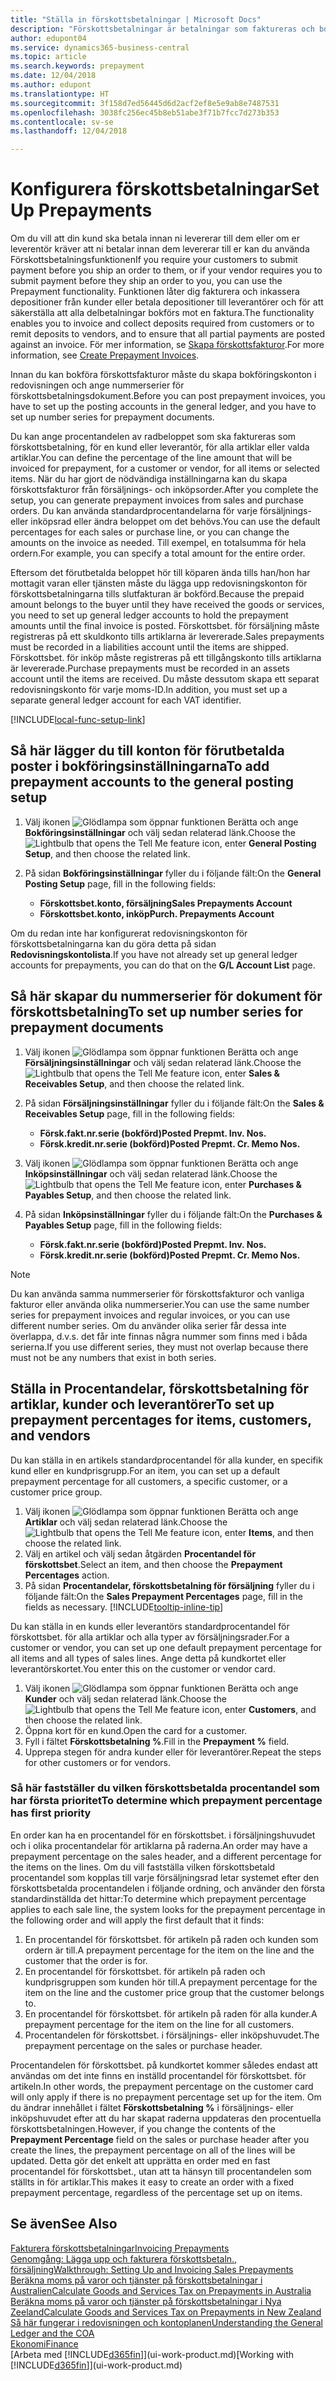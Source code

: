 ```yaml
---
title: "Ställa in förskottsbetalningar | Microsoft Docs"
description: "Förskottsbetalningar är betalningar som faktureras och bokförs för en försäljnings- eller inköpsorder före slutfaktureringen. Du kan till exempel kräva en deposition innan du tillverkar artiklar mot order eller också kan du kräva betalning innan du levererar artiklar till en kund. Med hjälp av funktionen för förskottsbetalning kan du fakturera och inkassera depositioner från kunder eller betala depositioner till leverantörer. På så sätt kan du se till att alla betalningar bokförs mot en faktura."
author: edupont04
ms.service: dynamics365-business-central
ms.topic: article
ms.search.keywords: prepayment
ms.date: 12/04/2018
ms.author: edupont
ms.translationtype: HT
ms.sourcegitcommit: 3f158d7ed56445d6d2acf2ef8e5e9ab8e7487531
ms.openlocfilehash: 3038fc256ec45b8eb51abe3f71b7fcc7d273b353
ms.contentlocale: sv-se
ms.lasthandoff: 12/04/2018

---
```

# <a name="set-up-prepayments"></a><span data-ttu-id="6458a-106">Konfigurera förskottsbetalningar</span><span class="sxs-lookup"><span data-stu-id="6458a-106">Set Up Prepayments</span></span>
<span data-ttu-id="6458a-107">Om du vill att din kund ska betala innan ni levererar till dem eller om er leverentör kräver att ni betalar innan dem levererar till er kan du använda Förskottsbetalningsfunktionen</span><span class="sxs-lookup"><span data-stu-id="6458a-107">If you require your customers to submit payment before you ship an order to them, or if your vendor requires you to submit payment before they ship an order to you, you can use the Prepayment functionality.</span></span> <span data-ttu-id="6458a-108">Funktionen låter dig fakturera och inkassera depositioner från kunder eller betala depositioner till leverantörer och för att säkerställa att alla delbetalningar bokförs mot en faktura.</span><span class="sxs-lookup"><span data-stu-id="6458a-108">The functionality enables you to invoice and collect deposits required from customers or to remit deposits to vendors, and to ensure that all partial payments are posted against an invoice.</span></span> <span data-ttu-id="6458a-109">För mer information, se [Skapa förskottsfakturor](finance-how-to-create-prepayment-invoices.md).</span><span class="sxs-lookup"><span data-stu-id="6458a-109">For more information, see [Create Prepayment Invoices](finance-how-to-create-prepayment-invoices.md).</span></span>

<span data-ttu-id="6458a-110">Innan du kan bokföra förskottsfakturor måste du skapa bokföringskonton i redovisningen och ange nummerserier för förskottsbetalningsdokument.</span><span class="sxs-lookup"><span data-stu-id="6458a-110">Before you can post prepayment invoices, you have to set up the posting accounts in the general ledger, and you have to set up number series for prepayment documents.</span></span>  

<span data-ttu-id="6458a-111">Du kan ange procentandelen av radbeloppet som ska faktureras som förskottsbetalning, för en kund eller leverantör, för alla artiklar eller valda artiklar.</span><span class="sxs-lookup"><span data-stu-id="6458a-111">You can define the percentage of the line amount that will be invoiced for prepayment, for a customer or vendor, for all items or selected items.</span></span> <span data-ttu-id="6458a-112">När du har gjort de nödvändiga inställningarna kan du skapa förskottsfakturor från försäljnings- och inköpsorder.</span><span class="sxs-lookup"><span data-stu-id="6458a-112">After you complete the setup, you can generate prepayment invoices from sales and purchase orders.</span></span> <span data-ttu-id="6458a-113">Du kan använda standardprocentandelarna för varje försäljnings- eller inköpsrad eller ändra beloppet om det behövs.</span><span class="sxs-lookup"><span data-stu-id="6458a-113">You can use the default percentages for each sales or purchase line, or you can change the amounts on the invoice as needed.</span></span> <span data-ttu-id="6458a-114">Till exempel, en totalsumma för hela ordern.</span><span class="sxs-lookup"><span data-stu-id="6458a-114">For example, you can specify a total amount for the entire order.</span></span>  

<span data-ttu-id="6458a-115">Eftersom det förutbetalda beloppet hör till köparen ända tills han/hon har mottagit varan eller tjänsten måste du lägga upp redovisningskonton för förskottsbetalningarna tills slutfakturan är bokförd.</span><span class="sxs-lookup"><span data-stu-id="6458a-115">Because the prepaid amount belongs to the buyer until they have received the goods or services, you need to set up general ledger accounts to hold the prepayment amounts until the final invoice is posted.</span></span> <span data-ttu-id="6458a-116">Förskottsbet. för försäljning måste registreras på ett skuldkonto tills artiklarna är levererade.</span><span class="sxs-lookup"><span data-stu-id="6458a-116">Sales prepayments must be recorded in a liabilities account until the items are shipped.</span></span> <span data-ttu-id="6458a-117">Förskottsbet. för inköp måste registreras på ett tillgångskonto tills artiklarna är levererade.</span><span class="sxs-lookup"><span data-stu-id="6458a-117">Purchase prepayments must be recorded in an assets account until the items are received.</span></span> <span data-ttu-id="6458a-118">Du måste dessutom skapa ett separat redovisningskonto för varje moms-ID.</span><span class="sxs-lookup"><span data-stu-id="6458a-118">In addition, you must set up a separate general ledger account for each VAT identifier.</span></span>  

[!INCLUDE[local-func-setup-link](includes/local-func-setup-link.md)]

## <a name="to-add-prepayment-accounts-to-the-general-posting-setup"></a><span data-ttu-id="6458a-119">Så här lägger du till konton för förutbetalda poster i bokföringsinställningarna</span><span class="sxs-lookup"><span data-stu-id="6458a-119">To add prepayment accounts to the general posting setup</span></span>  

1. <span data-ttu-id="6458a-120">Välj ikonen ![Glödlampa som öppnar funktionen Berätta](media/ui-search/search_small.png "Berätta vad du vill göra") och ange **Bokföringsinställningar** och välj sedan relaterad länk.</span><span class="sxs-lookup"><span data-stu-id="6458a-120">Choose the ![Lightbulb that opens the Tell Me feature](media/ui-search/search_small.png "Tell me what you want to do") icon, enter **General Posting Setup**, and then choose the related link.</span></span>
2. <span data-ttu-id="6458a-121">På sidan **Bokföringsinställningar** fyller du i följande fält:</span><span class="sxs-lookup"><span data-stu-id="6458a-121">On the **General Posting Setup** page, fill in the following fields:</span></span>  

    - <span data-ttu-id="6458a-122">**Förskottsbet.konto, försäljning**</span><span class="sxs-lookup"><span data-stu-id="6458a-122">**Sales Prepayments Account**</span></span>  
    - <span data-ttu-id="6458a-123">**Förskottsbet.konto, inköp**</span><span class="sxs-lookup"><span data-stu-id="6458a-123">**Purch. Prepayments Account**</span></span>  

<span data-ttu-id="6458a-124">Om du redan inte har konfigurerat redovisningskonton för förskottsbetalningarna kan du göra detta på sidan **Redovisningskontolista**.</span><span class="sxs-lookup"><span data-stu-id="6458a-124">If you have not already set up general ledger accounts for prepayments, you can do that on the **G/L Account List** page.</span></span>  

## <a name="to-set-up-number-series-for-prepayment-documents"></a><span data-ttu-id="6458a-125">Så här skapar du nummerserier för dokument för förskottsbetalning</span><span class="sxs-lookup"><span data-stu-id="6458a-125">To set up number series for prepayment documents</span></span>  

1. <span data-ttu-id="6458a-126">Välj ikonen ![Glödlampa som öppnar funktionen Berätta](media/ui-search/search_small.png "Berätta vad du vill göra") och ange **Försäljningsinställningar** och välj sedan relaterad länk.</span><span class="sxs-lookup"><span data-stu-id="6458a-126">Choose the ![Lightbulb that opens the Tell Me feature](media/ui-search/search_small.png "Tell me what you want to do") icon, enter **Sales & Receivables Setup**, and then choose the related link.</span></span>
2. <span data-ttu-id="6458a-127">På sidan **Försäljningsinställningar** fyller du i följande fält:</span><span class="sxs-lookup"><span data-stu-id="6458a-127">On the **Sales & Receivables Setup** page, fill in the following fields:</span></span>  

   - <span data-ttu-id="6458a-128">**Försk.fakt.nr.serie (bokförd)**</span><span class="sxs-lookup"><span data-stu-id="6458a-128">**Posted Prepmt. Inv. Nos.**</span></span>
   - <span data-ttu-id="6458a-129">**Försk.kredit.nr.serie (bokförd)**</span><span class="sxs-lookup"><span data-stu-id="6458a-129">**Posted Prepmt. Cr. Memo Nos.**</span></span>

1. <span data-ttu-id="6458a-130">Välj ikonen ![Glödlampa som öppnar funktionen Berätta](media/ui-search/search_small.png "Berätta vad du vill göra") och ange **Inköpsinställningar** och välj sedan relaterad länk.</span><span class="sxs-lookup"><span data-stu-id="6458a-130">Choose the ![Lightbulb that opens the Tell Me feature](media/ui-search/search_small.png "Tell me what you want to do") icon, enter **Purchases & Payables Setup**, and then choose the related link.</span></span>
2. <span data-ttu-id="6458a-131">På sidan **Inköpsinställningar** fyller du i följande fält:</span><span class="sxs-lookup"><span data-stu-id="6458a-131">On the **Purchases & Payables Setup** page, fill in the following fields:</span></span>

    - <span data-ttu-id="6458a-132">**Försk.fakt.nr.serie (bokförd)**</span><span class="sxs-lookup"><span data-stu-id="6458a-132">**Posted Prepmt. Inv. Nos.**</span></span>
    - <span data-ttu-id="6458a-133">**Försk.kredit.nr.serie (bokförd)**</span><span class="sxs-lookup"><span data-stu-id="6458a-133">**Posted Prepmt. Cr. Memo Nos.**</span></span>

> [!NOTE]  
>  <span data-ttu-id="6458a-134">Du kan använda samma nummerserier för förskottsfakturor och vanliga fakturor eller använda olika nummerserier.</span><span class="sxs-lookup"><span data-stu-id="6458a-134">You can use the same number series for prepayment invoices and regular invoices, or you can use different number series.</span></span> <span data-ttu-id="6458a-135">Om du använder olika serier får dessa inte överlappa, d.v.s. det får inte finnas några nummer som finns med i båda serierna.</span><span class="sxs-lookup"><span data-stu-id="6458a-135">If you use different series, they must not overlap because there must not be any numbers that exist in both series.</span></span>  

## <a name="to-set-up-prepayment-percentages-for-items-customers-and-vendors"></a><span data-ttu-id="6458a-136">Ställa in Procentandelar, förskottsbetalning för artiklar, kunder och leverantörer</span><span class="sxs-lookup"><span data-stu-id="6458a-136">To set up prepayment percentages for items, customers, and vendors</span></span>  
<span data-ttu-id="6458a-137">Du kan ställa in en artikels standardprocentandel för alla kunder, en specifik kund eller en kundprisgrupp.</span><span class="sxs-lookup"><span data-stu-id="6458a-137">For an item, you can set up a default prepayment percentage for all customers, a specific customer, or a customer price group.</span></span>  

1. <span data-ttu-id="6458a-138">Välj ikonen ![Glödlampa som öppnar funktionen Berätta](media/ui-search/search_small.png "Glödlampa som öppnar funktionen Berätta") och ange **Artiklar** och välj sedan relaterad länk.</span><span class="sxs-lookup"><span data-stu-id="6458a-138">Choose the ![Lightbulb that opens the Tell Me feature](media/ui-search/search_small.png "Tell me what you want to do") icon, enter **Items**, and then choose the related link.</span></span>
2. <span data-ttu-id="6458a-139">Välj en artikel och välj sedan åtgärden **Procentandel för förskottsbet**.</span><span class="sxs-lookup"><span data-stu-id="6458a-139">Select an item, and then choose the **Prepayment Percentages** action.</span></span>  
3. <span data-ttu-id="6458a-140">På sidan **Procentandelar, förskottsbetalning för försäljning** fyller du i följande fält:</span><span class="sxs-lookup"><span data-stu-id="6458a-140">On the **Sales Prepayment Percentages** page, fill in the fields as necessary.</span></span> [!INCLUDE[tooltip-inline-tip](includes/tooltip-inline-tip_md.md)]

<span data-ttu-id="6458a-141">Du kan ställa in en kunds eller leverantörs standardprocentandel för förskottsbet. för alla artiklar och alla typer av försäljningsrader.</span><span class="sxs-lookup"><span data-stu-id="6458a-141">For a customer or vendor, you can set up one default prepayment percentage for all items and all types of sales lines.</span></span> <span data-ttu-id="6458a-142">Ange detta på kundkortet eller leverantörskortet.</span><span class="sxs-lookup"><span data-stu-id="6458a-142">You enter this on the customer or vendor card.</span></span>

1. <span data-ttu-id="6458a-143">Välj ikonen ![Glödlampa som öppnar funktionen Berätta](media/ui-search/search_small.png "Berätta vad du vill göra") och ange **Kunder** och välj sedan relaterad länk.</span><span class="sxs-lookup"><span data-stu-id="6458a-143">Choose the ![Lightbulb that opens the Tell Me feature](media/ui-search/search_small.png "Tell me what you want to do") icon, enter **Customers**, and then choose the related link.</span></span>
2. <span data-ttu-id="6458a-144">Öppna kort för en kund.</span><span class="sxs-lookup"><span data-stu-id="6458a-144">Open the card for a customer.</span></span>
3. <span data-ttu-id="6458a-145">Fyll i fältet **Förskottsbetalning %**.</span><span class="sxs-lookup"><span data-stu-id="6458a-145">Fill in the **Prepayment %** field.</span></span>
4. <span data-ttu-id="6458a-146">Upprepa stegen för andra kunder eller för leverantörer.</span><span class="sxs-lookup"><span data-stu-id="6458a-146">Repeat the steps for other customers or for vendors.</span></span>  

### <a name="to-determine-which-prepayment-percentage-has-first-priority"></a><span data-ttu-id="6458a-147">Så här fastställer du vilken förskottsbetalda procentandel som har första prioritet</span><span class="sxs-lookup"><span data-stu-id="6458a-147">To determine which prepayment percentage has first priority</span></span>  
<span data-ttu-id="6458a-148">En order kan ha en procentandel för en förskottsbet. i försäljningshuvudet och i olika procentandelar för artiklarna på raderna.</span><span class="sxs-lookup"><span data-stu-id="6458a-148">An order may have a prepayment percentage on the sales header, and a different percentage for the items on the lines.</span></span> <span data-ttu-id="6458a-149">Om du vill fastställa vilken förskottsbetald procentandel som kopplas till varje försäljningsrad letar systemet efter den förskottsbetalda procentandelen i följande ordning, och använder den första standardinställda det hittar:</span><span class="sxs-lookup"><span data-stu-id="6458a-149">To determine which prepayment percentage applies to each sale line, the system looks for the prepayment percentage in the following order and will apply the first default that it finds:</span></span>  
1. <span data-ttu-id="6458a-150">En procentandel för förskottsbet. för artikeln på raden och kunden som ordern är till.</span><span class="sxs-lookup"><span data-stu-id="6458a-150">A prepayment percentage for the item on the line and the customer that the order is for.</span></span>  
2. <span data-ttu-id="6458a-151">En procentandel för förskottsbet. för artikeln på raden och kundprisgruppen som kunden hör till.</span><span class="sxs-lookup"><span data-stu-id="6458a-151">A prepayment percentage for the item on the line and the customer price group that the customer belongs to.</span></span>  
3. <span data-ttu-id="6458a-152">En procentandel för förskottsbet. för artikeln på raden för alla kunder.</span><span class="sxs-lookup"><span data-stu-id="6458a-152">A prepayment percentage for the item on the line for all customers.</span></span>  
4. <span data-ttu-id="6458a-153">Procentandelen för förskottsbet. i försäljnings- eller inköpshuvudet.</span><span class="sxs-lookup"><span data-stu-id="6458a-153">The prepayment percentage on the sales or purchase header.</span></span>  

<span data-ttu-id="6458a-154">Procentandelen för förskottsbet. på kundkortet kommer således endast att användas om det inte finns en inställd procentandel för förskottsbet. för artikeln.</span><span class="sxs-lookup"><span data-stu-id="6458a-154">In other words, the prepayment percentage on the customer card will only apply if there is no prepayment percentage set up for the item.</span></span> <span data-ttu-id="6458a-155">Om du ändrar innehållet i fältet **Förskottsbetalning %** i försäljnings- eller inköpshuvudet efter att du har skapat raderna uppdateras den procentuella förskottsbetalningen.</span><span class="sxs-lookup"><span data-stu-id="6458a-155">However, if you change the contents of the **Prepayment Percentage** field on the sales or purchase header after you create the lines, the prepayment percentage on all of the lines will be updated.</span></span> <span data-ttu-id="6458a-156">Detta gör det enkelt att upprätta en order med en fast procentandel för förskottsbet., utan att ta hänsyn till procentandelen som ställts in för artiklar.</span><span class="sxs-lookup"><span data-stu-id="6458a-156">This makes it easy to create an order with a fixed prepayment percentage, regardless of the percentage set up on items.</span></span>

## <a name="see-also"></a><span data-ttu-id="6458a-157">Se även</span><span class="sxs-lookup"><span data-stu-id="6458a-157">See Also</span></span>  

[<span data-ttu-id="6458a-158">Fakturera förskottsbetalningar</span><span class="sxs-lookup"><span data-stu-id="6458a-158">Invoicing Prepayments</span></span>](finance-invoice-prepayments.md)  
[<span data-ttu-id="6458a-159">Genomgång: Lägga upp och fakturera förskottsbetaln., försäljning</span><span class="sxs-lookup"><span data-stu-id="6458a-159">Walkthrough: Setting Up and Invoicing Sales Prepayments</span></span>](walkthrough-setting-up-and-invoicing-sales-prepayments.md)  
[<span data-ttu-id="6458a-160">Beräkna moms på varor och tjänster på förskottsbetalningar i Australien</span><span class="sxs-lookup"><span data-stu-id="6458a-160">Calculate Goods and Services Tax on Prepayments in Australia</span></span>](LocalFunctionality/Australia/how-to-calculate-goods-and-services-tax-on-prepayments.md)  
[<span data-ttu-id="6458a-161">Beräkna moms på varor och tjänster på förskottsbetalningar i Nya Zeeland</span><span class="sxs-lookup"><span data-stu-id="6458a-161">Calculate Goods and Services Tax on Prepayments in New Zealand</span></span>](LocalFunctionality/NewZealand/how-to-calculate-goods-and-services-tax-on-prepayments.md)  
[<span data-ttu-id="6458a-162">Så här fungerar i redovisningen och kontoplanen</span><span class="sxs-lookup"><span data-stu-id="6458a-162">Understanding the General Ledger and the COA</span></span>](finance-general-ledger.md)  
[<span data-ttu-id="6458a-163">Ekonomi</span><span class="sxs-lookup"><span data-stu-id="6458a-163">Finance</span></span>](finance.md)  
<span data-ttu-id="6458a-164">[Arbeta med [!INCLUDE[d365fin](includes/d365fin_md.md)]](ui-work-product.md)</span><span class="sxs-lookup"><span data-stu-id="6458a-164">[Working with [!INCLUDE[d365fin](includes/d365fin_md.md)]](ui-work-product.md)</span></span>

